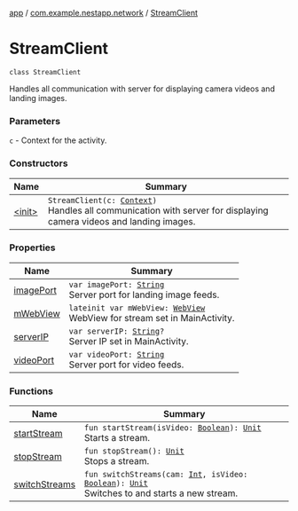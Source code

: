 [app](../../index.md) / [com.example.nestapp.network](../index.md) / [StreamClient](./index.md)

# StreamClient

`class StreamClient`

Handles all communication with server for displaying
camera videos and landing images.

### Parameters

`c` - Context for the activity.

### Constructors

| Name | Summary |
|---|---|
| [&lt;init&gt;](-init-.md) | `StreamClient(c: `[`Context`](https://developer.android.com/reference/android/content/Context.html)`)`<br>Handles all communication with server for displaying camera videos and landing images. |

### Properties

| Name | Summary |
|---|---|
| [imagePort](image-port.md) | `var imagePort: `[`String`](https://kotlinlang.org/api/latest/jvm/stdlib/kotlin/-string/index.html)<br>Server port for landing image feeds. |
| [mWebView](m-web-view.md) | `lateinit var mWebView: `[`WebView`](https://developer.android.com/reference/android/webkit/WebView.html)<br>WebView for stream set in MainActivity. |
| [serverIP](server-i-p.md) | `var serverIP: `[`String`](https://kotlinlang.org/api/latest/jvm/stdlib/kotlin/-string/index.html)`?`<br>Server IP set in MainActivity. |
| [videoPort](video-port.md) | `var videoPort: `[`String`](https://kotlinlang.org/api/latest/jvm/stdlib/kotlin/-string/index.html)<br>Server port for video feeds. |

### Functions

| Name | Summary |
|---|---|
| [startStream](start-stream.md) | `fun startStream(isVideo: `[`Boolean`](https://kotlinlang.org/api/latest/jvm/stdlib/kotlin/-boolean/index.html)`): `[`Unit`](https://kotlinlang.org/api/latest/jvm/stdlib/kotlin/-unit/index.html)<br>Starts a stream. |
| [stopStream](stop-stream.md) | `fun stopStream(): `[`Unit`](https://kotlinlang.org/api/latest/jvm/stdlib/kotlin/-unit/index.html)<br>Stops a stream. |
| [switchStreams](switch-streams.md) | `fun switchStreams(cam: `[`Int`](https://kotlinlang.org/api/latest/jvm/stdlib/kotlin/-int/index.html)`, isVideo: `[`Boolean`](https://kotlinlang.org/api/latest/jvm/stdlib/kotlin/-boolean/index.html)`): `[`Unit`](https://kotlinlang.org/api/latest/jvm/stdlib/kotlin/-unit/index.html)<br>Switches to and starts a new stream. |
